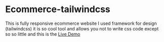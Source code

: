 # Ecommerce-tailwindcss
This is fully responsive ecommerce website I used framework for design (tailwindcss) it is so cool tool and allows you not to write css code except so so little
and this is the [Live Demo](https://ecommerce-mkhalid.netlify.app/)

